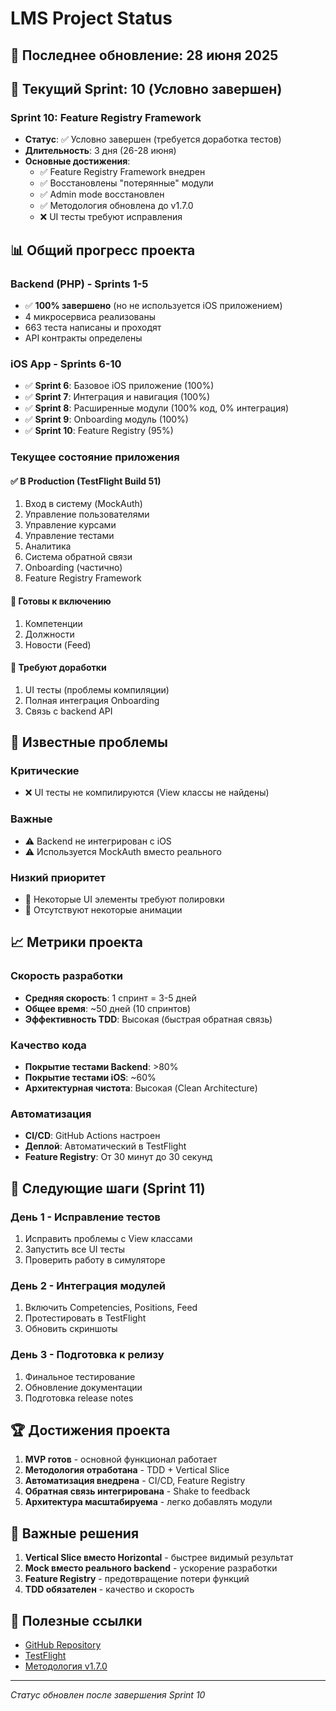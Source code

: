 # LMS Project Status

## 📅 Последнее обновление: 28 июня 2025

## 🎯 Текущий Sprint: 10 (Условно завершен)

### Sprint 10: Feature Registry Framework
- **Статус**: ✅ Условно завершен (требуется доработка тестов)
- **Длительность**: 3 дня (26-28 июня)
- **Основные достижения**:
  - ✅ Feature Registry Framework внедрен
  - ✅ Восстановлены "потерянные" модули
  - ✅ Admin mode восстановлен
  - ✅ Методология обновлена до v1.7.0
  - ❌ UI тесты требуют исправления

## 📊 Общий прогресс проекта

### Backend (PHP) - Sprints 1-5
- ✅ **100% завершено** (но не используется iOS приложением)
- 4 микросервиса реализованы
- 663 теста написаны и проходят
- API контракты определены

### iOS App - Sprints 6-10
- ✅ **Sprint 6**: Базовое iOS приложение (100%)
- ✅ **Sprint 7**: Интеграция и навигация (100%)
- ✅ **Sprint 8**: Расширенные модули (100% код, 0% интеграция)
- ✅ **Sprint 9**: Onboarding модуль (100%)
- ✅ **Sprint 10**: Feature Registry (95%)

### Текущее состояние приложения

#### ✅ В Production (TestFlight Build 51)
1. Вход в систему (MockAuth)
2. Управление пользователями
3. Управление курсами
4. Управление тестами
5. Аналитика
6. Система обратной связи
7. Onboarding (частично)
8. Feature Registry Framework

#### 🔄 Готовы к включению
1. Компетенции
2. Должности
3. Новости (Feed)

#### 🚧 Требуют доработки
1. UI тесты (проблемы компиляции)
2. Полная интеграция Onboarding
3. Связь с backend API

## 🐛 Известные проблемы

### Критические
- ❌ UI тесты не компилируются (View классы не найдены)

### Важные
- ⚠️ Backend не интегрирован с iOS
- ⚠️ Используется MockAuth вместо реального

### Низкий приоритет
- 📝 Некоторые UI элементы требуют полировки
- 📝 Отсутствуют некоторые анимации

## 📈 Метрики проекта

### Скорость разработки
- **Средняя скорость**: 1 спринт = 3-5 дней
- **Общее время**: ~50 дней (10 спринтов)
- **Эффективность TDD**: Высокая (быстрая обратная связь)

### Качество кода
- **Покрытие тестами Backend**: >80%
- **Покрытие тестами iOS**: ~60%
- **Архитектурная чистота**: Высокая (Clean Architecture)

### Автоматизация
- **CI/CD**: GitHub Actions настроен
- **Деплой**: Автоматический в TestFlight
- **Feature Registry**: От 30 минут до 30 секунд

## 🎯 Следующие шаги (Sprint 11)

### День 1 - Исправление тестов
1. Исправить проблемы с View классами
2. Запустить все UI тесты
3. Проверить работу в симуляторе

### День 2 - Интеграция модулей
1. Включить Competencies, Positions, Feed
2. Протестировать в TestFlight
3. Обновить скриншоты

### День 3 - Подготовка к релизу
1. Финальное тестирование
2. Обновление документации
3. Подготовка release notes

## 🏆 Достижения проекта

1. **MVP готов** - основной функционал работает
2. **Методология отработана** - TDD + Vertical Slice
3. **Автоматизация внедрена** - CI/CD, Feature Registry
4. **Обратная связь интегрирована** - Shake to feedback
5. **Архитектура масштабируема** - легко добавлять модули

## 📝 Важные решения

1. **Vertical Slice вместо Horizontal** - быстрее видимый результат
2. **Mock вместо реального backend** - ускорение разработки
3. **Feature Registry** - предотвращение потери функций
4. **TDD обязателен** - качество и скорость

## 🔗 Полезные ссылки

- [GitHub Repository](https://github.com/is921966/lms_docs)
- [TestFlight](https://testflight.apple.com/join/8vlxHq3e)
- [Методология v1.7.0](.cursorrules)

---
*Статус обновлен после завершения Sprint 10*
